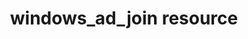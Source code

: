 ---
resource_reference: true
properties_shortcode: 
resources_common_guards: true
resources_common_notification: true
resources_common_properties: true
title: windows_ad_join resource
resource: windows_ad_join
aliases:
- "/resource_windows_ad_join.html"
menu:
  infra:
    title: windows_ad_join
    identifier: chef_infra/cookbook_reference/resources/windows_ad_join windows_ad_join
    parent: chef_infra/cookbook_reference/resources
resource_description_list:
- markdown: Use the **windows_ad_join** resource to join a Windows Active Directory
    domain.
resource_new_in: '14.0'
syntax_full_code_block: |-
  windows_ad_join 'name' do
    domain_name          String # default value: 'name' unless specified
    domain_password      String
    domain_user          String
    new_hostname         String
    ou_path              String
    reboot               Symbol # default value: :immediate
    sensitive            true, false # default value: true
    workgroup_name       String
    action               Symbol # defaults to :join if not specified
  end
syntax_properties_list: 
syntax_full_properties_list:
- "`windows_ad_join` is the resource."
- "`name` is the name given to the resource block."
- "`action` identifies which steps Chef Infra Client will take to bring the node into
  the desired state."
- "`domain_name`, `domain_password`, `domain_user`, `new_hostname`, `ou_path`, `reboot`,
  `sensitive`, and `workgroup_name` are the properties available to this resource."
actions_list:
  :join:
    markdown: Default. Join the Active Directory domain.
  :leave:
    markdown: Leave an Active Directory domain and re-join a workgroup.
  :nothing:
    shortcode: resources_common_actions_nothing.md
properties_list:
- property: domain_name
  ruby_type: String
  required: false
  default_value: The resource block's name
  description_list:
  - markdown: An optional property to set the FQDN of the Active Directory domain
      to join if it differs from the resource block's name.
- property: domain_password
  ruby_type: String
  required: true
  description_list:
  - markdown: 'The password for the domain user. Note that this resource is set to
      hide sensitive information by default. '
- property: domain_user
  ruby_type: String
  required: true
  description_list:
  - markdown: The domain user that will be used to join the domain.
- property: new_hostname
  ruby_type: String
  required: false
  new_in: '14.5'
  description_list:
  - markdown: Specifies a new hostname for the computer in the new domain.
- property: ou_path
  ruby_type: String
  required: false
  description_list:
  - markdown: The path to the Organizational Unit where the host will be placed.
- property: reboot
  ruby_type: Symbol
  required: false
  default_value: ":immediate"
  allowed_values: ":delayed, :immediate, :never, :reboot_now, :request_reboot"
  description_list:
  - markdown: Controls the system reboot behavior post domain joining. Reboot immediately,
      after the Chef Infra Client run completes, or never. Note that a reboot is necessary
      for changes to take effect.
- property: sensitive
  ruby_type: true, false
  required: false
  default_value: 'true'
  description_list:
  - markdown: 
- property: workgroup_name
  ruby_type: String
  required: false
  new_in: '15.4'
  description_list:
  - markdown: Specifies the name of a workgroup to which the computer is added to
      when it is removed from the domain. The default value is WORKGROUP. This property
      is only applicable to the :leave action.
examples: |
  **Join a domain**

  ```ruby
  windows_ad_join 'ad.example.org' do
    domain_user 'nick'
    domain_password 'p@ssw0rd1'
  end
  ```

  **Join a domain, as `win-workstation`**

  ```ruby
  windows_ad_join 'ad.example.org' do
    domain_user 'nick'
    domain_password 'p@ssw0rd1'
    new_hostname 'win-workstation'
  end
  ```

  **Leave the current domain and re-join the `local` workgroup**

  ```ruby
  windows_ad_join 'Leave domain' do
    action :leave
    workgroup 'local'
  end
  ```
---